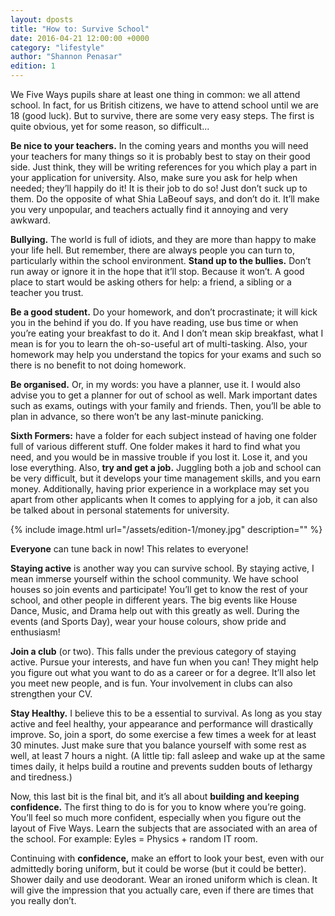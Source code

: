 ```yaml
---
layout: dposts
title: "How to: Survive School"
date: 2016-04-21 12:00:00 +0000
category: "lifestyle"
author: "Shannon Penasar"
edition: 1
---
```

We Five Ways pupils share at least one thing in common: we all attend school. In fact, for us British citizens, we have to attend school until we are 18 (good luck). But to survive, there are some very easy steps. The first is quite obvious, yet for some reason, so difficult... 

**Be nice to your teachers.** In the coming years and months you will need your teachers for many things so it is probably best to stay on their good side. Just think, they will be writing references for you which play a part in your application for university. Also, make sure you ask for help when needed; they’ll happily do it! It is their job to do so! Just don’t suck up to them. Do the opposite of what Shia LaBeouf says, and don’t do it. It’ll make you very unpopular, and teachers actually find it annoying and very awkward. 

**Bullying.** The world is full of idiots, and they are more than happy to make your life hell. But remember, there are always people you can turn to, particularly within the school environment. 
**Stand up to the bullies.** Don’t run away or ignore it in the hope that it’ll stop. Because it won’t. A good place to start would be asking others for help: a friend, a sibling or a teacher you trust. 

**Be a good student.** Do your homework, and don’t procrastinate; it will kick you in the behind if you do. If you have reading, use bus time or when you’re eating your breakfast to do it. And I don’t mean skip breakfast, what I mean is for you to learn the oh-so-useful art of multi-tasking. Also, your homework may help you understand the topics for your exams and such so there is no benefit to not doing homework.
 
**Be organised.** Or, in my words: you have a planner, use it. I would also advise you to get a planner for out of school as well. Mark important dates such as exams, outings with your family and friends. Then, you’ll be able to plan in advance, so there won’t be any last-minute panicking. 

**Sixth Formers:** have a folder for each subject instead of having one folder full of various different stuff. One folder makes it hard to find what you need, and you would be in massive trouble if you lost it. Lose it, and you lose everything. 
Also, **try and get a job.** Juggling both a job and school can be very difficult, but it develops your time management skills, and you earn money. Additionally, having prior experience in a workplace may set you apart from other applicants when It comes to applying for a job, it can also be talked about in personal statements for university.

{% include image.html url="/assets/edition-1/money.jpg" description="" %}


**Everyone** can tune back in now! This relates to everyone! 

**Staying active** is another way you can survive school. By staying active, I mean immerse yourself within the school community. We have school houses so join events and participate! You’ll get to know the rest of your school, and other people in different years. The big events like House Dance, Music, and Drama help out with this greatly as well. During the events (and Sports Day), wear your house colours, show pride and enthusiasm! 

**Join a club** (or two). This falls under the previous category of staying active. Pursue your interests, and have fun when you can! They might help you figure out what you want to do as a career or for a degree. It’ll also let you meet new people, and is fun. Your involvement in clubs can also strengthen your CV. 

**Stay Healthy.** I believe this to be a essential to survival. As long as you stay active and feel healthy, your appearance and performance will drastically improve. So, join a sport, do some exercise a few times a week for at least 30 minutes. Just make sure that you balance yourself with some rest as well, at least 7 hours a night. (A little tip: fall asleep and wake up at the same times daily, it helps build a routine and prevents sudden bouts of lethargy and tiredness.) 

Now, this last bit is the final bit, and it’s all about **building and keeping confidence.** The first thing to do is for you to know where you’re going. You’ll feel so much more confident, especially when you figure out the layout of Five Ways. Learn the subjects that are associated with an area of the school. For example: Eyles = Physics + random IT room. 

Continuing with **confidence,** make an effort to look your best, even with our admittedly boring uniform, but it could be worse (but it could be better). Shower daily and use deodorant. Wear an ironed uniform which is clean. It will give the impression that you actually care, even if there are times that you really don’t. 
